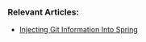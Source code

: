 ### Relevant Articles:
- [Injecting Git Information Into Spring](http://www.baeldung.com/spring-git-information)
